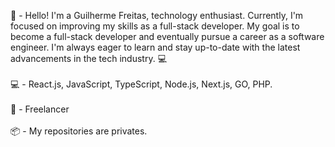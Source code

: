 
👋 - Hello! I'm a Guilherme Freitas, technology enthusiast. Currently, I'm focused on improving my skills as a full-stack developer. My goal is to become a full-stack developer and eventually pursue a career as a software engineer. I'm always eager to learn and stay up-to-date with the latest advancements in the tech industry. 💻
<br/>
<br/>
💻 - React.js, JavaScript, TypeScript, Node.js, Next.js, GO, PHP.
<br/>
<br/>
💼 - Freelancer
<br/>
<br/>
📦 - My repositories are privates.




